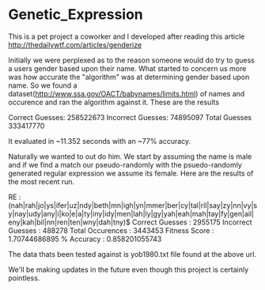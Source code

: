 # Genetic_Expression
This is a pet project a coworker and I developed after reading this article http://thedailywtf.com/articles/genderize

Initially we were perplexed as to the reason someone would do try to guess a users gender based upon their name.
What started to concern us more was how accurate the "algorithm" was at determining gender based upon name. So we found a
dataset(http://www.ssa.gov/OACT/babynames/limits.html) of names and occurence and ran the algorithm against it. These are
the results

Correct Guesses: 258522673
Incorrect Guesses: 74895097
Total Guesses 333417770

It evaluated in ~11.352 seconds with an ~77% accuracy.

Naturally we wanted to out do him. We start by assuming the name is male and if we find a match our pseudo-randomly with
the psuedo-randomly generated regular expression we assume its female. Here are the results of the most recent run.

RE : (nah|rah|jo|ys|ifer|uz|ndy|beth|mn|igh|yn|mmer|ber|cy|tal|ril|say|zy|nn|vy|sy|nay|udy|any|i|ko|e|a|ty|iny|idy|men|lah|ly|gy|yah|eah|mah|tay|fy|gen|ail|eny|kah|bil|nn|ren|ten|wny|dah|tny)$
Correct Guesses : 2955175
Incorrect Guesses : 488278
Total Occurences : 3443453
Fitness Score : 1.70744686895
% Accuracy : 0.858201055743

The data thats been tested against is yob1980.txt file found at the above url.

We'll be making updates in the future even though this project is certainly pointless.
